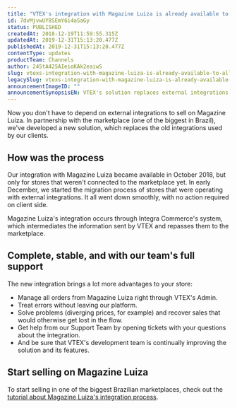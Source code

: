 ```yaml
---
title: "VTEX's integration with Magazine Luiza is already available to all stores"
id: 7dvMjvwUY8SEmY6i4aSaGy
status: PUBLISHED
createdAt: 2018-12-19T11:59:55.315Z
updatedAt: 2019-12-31T15:13:20.477Z
publishedAt: 2019-12-31T15:13:20.477Z
contentType: updates
productTeam: Channels
author: 245tA425AIeioKAk2eaiwS
slug: vtexs-integration-with-magazine-luiza-is-already-available-to-all-stores
legacySlug: vtexs-integration-with-magazine-luiza-is-already-available-to-all-stores
announcementImageID: ""
announcementSynopsisEN: VTEX's solution replaces external integrations, offering more resources and our team's total support.
---
```


Now you don't have to depend on external integrations to sell on Magazine Luiza.  In partnership with the marketplace (one of the biggest in Brazil), we've developed a  new solution, which replaces the old integrations used by our clients.


## How was the process
Our integration with Magazine Luiza became available in October 2018, but only for stores that weren't connected to the marketplace yet. In early December,  we started the migration process of stores that were operating with external integrations.  It all went down smoothly, with no action required on client side.

<div class="alert alert-info">
Magazine Luiza's integration occurs through  Integra Commerce's system, which intermediates the information sent by VTEX and repasses them to the marketplace.
</div>


## Complete, stable, and with our team's full support
 The new integration brings a lot more advantages to your store:

- Manage all orders from Magazine Luiza right through VTEX's Admin.
- Treat errors without leaving our platform.
- Solve problems (diverging prices, for example) and recover sales that would otherwise get lost in the flow.
- Get help from our Support Team by opening tickets with your questions about the integration.
- And be sure that VTEX's development team is continually improving the solution and its features.


## Start selling on Magazine Luiza
To start selling in one of the biggest Brazilian marketplaces, check out the [tutorial about Magazine Luiza's integration process](/en/tracks/magazine-luiza-integration-set-up).
